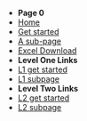 * **Page 0**
* [Home](/)
* [Get started](get-started)
* [A sub-page](docs/a-sub-page)
* [Excel Download](excel-download.md)
* **Level One Links**
* [L1 get started](docs/levelone/level-one-get-started)
* [L1 subpage](./docs/levelone/level-one-sub-page.md)
* **Level Two Links**
* [L2 get started](docs/levelone/leveltwo/level-two-get-started)
* [L2 subpage](./docs/levelone/leveltwo/level-two-sub-page)
 